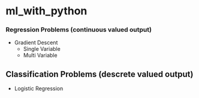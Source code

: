 # ml_with_python

### Regression Problems (continuous valued output)
  - Gradient Descent
     - Single Variable
     - Multi Variable

## Classification Problems (descrete valued output)
  - Logistic Regression
